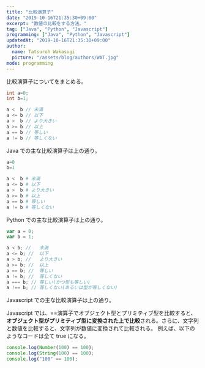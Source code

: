 ```yaml
---
title: "比較演算子"
date: "2019-10-16T21:35:30+09:00"
excerpt: "数値の比較をする方法。"
tag: ["Java", "Python", "Javascript"]
programming: ["Java", "Python", "Javascript"]
updatedAt: "2019-10-16T21:35:30+09:00"
author:
  name: Tatsuroh Wakasugi
  picture: "/assets/blog/authors/WAT.jpg"
mode: programming
---
```


比較演算子についてをまとめる。

<div class="note_content_by_programming_language" id="note_content_Java">

```java
int a=0;
int b=1;

a <  b // 未満
a <= b // 以下
a >  b // より大きい
a >= b // 以上
a == b // 等しい
a != b // 等しくない
```

Java での主な比較演算子は上の通り。

</div>
<div class="note_content_by_programming_language" id="note_content_Python">

```python
a=0
b=1

a <  b # 未満
a <= b # 以下
a >  b # より大きい
a >= b # 以上
a == b # 等しい
a != b # 等しくない
```

Python での主な比較演算子は上の通り。

</div>
<div class="note_content_by_programming_language" id="note_content_Javascript">

```javascript
var a = 0;
var b = 1;

a < b; //   未満
a <= b; //  以下
a > b; //   より大きい
a >= b; //  以上
a == b; //  等しい
a != b; //  等しくない
a === b; // 等しい(かつ型も等しい)
a !== b; // 等しくない(あるいは型が等しくない)
```

Javascript での主な比較演算子は上の通り。

Javascript では、==演算子でオブジェクト型とプリミティブ型を比較すると、**オブジェクト型がプリミティブ型に変換された上で比較**される。さらに、文字列と数値を比較すると、文字列が数値に変換されて比較される。
例えば、以下のようなコードは全て true になる。

```javascript
console.log(Number(100) == 100);
console.log(String(100) == 100);
console.log("100" == 100);
```

</div>
